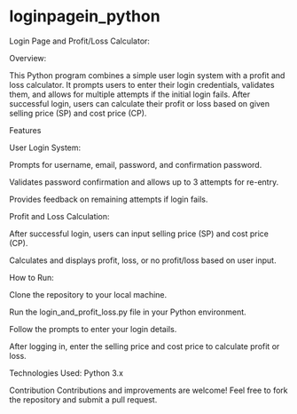 # loginpagein_python
Login Page and Profit/Loss Calculator:

Overview:

This Python program combines a simple user login system with a profit and loss calculator. It prompts users to enter their login credentials, validates them, and allows for multiple attempts if the initial login fails. After successful login, users can calculate their profit or loss based on given selling price (SP) and cost price (CP).

Features

User Login System:

Prompts for username, email, password, and confirmation password.

Validates password confirmation and allows up to 3 attempts for re-entry.

Provides feedback on remaining attempts if login fails.

Profit and Loss Calculation:

After successful login, users can input selling price (SP) and cost price (CP).

Calculates and displays profit, loss, or no profit/loss based on user input.

How to Run:

Clone the repository to your local machine.

Run the login_and_profit_loss.py file in your Python environment.

Follow the prompts to enter your login details.

After logging in, enter the selling price and cost price to calculate profit or loss.

Technologies Used:
Python 3.x

Contribution
Contributions and improvements are welcome! Feel free to fork the repository and submit a pull request.

